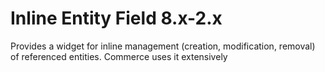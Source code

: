 # Inline Entity Field 8.x-2.x

Provides a widget for inline management (creation, modification, removal) of referenced entities. Commerce uses it extensively 